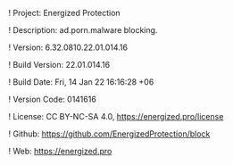 ! Project: Energized Protection

! Description: ad.porn.malware blocking.

! Version: 6.32.0810.22.01.014.16

! Build Version: 22.01.014.16

! Build Date: Fri, 14 Jan 22 16:16:28 +06

! Version Code: 0141616

! License: CC BY-NC-SA 4.0, https://energized.pro/license

! Github: https://github.com/EnergizedProtection/block

! Web: https://energized.pro

